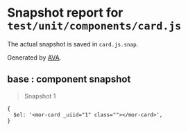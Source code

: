 # Snapshot report for `test/unit/components/card.js`

The actual snapshot is saved in `card.js.snap`.

Generated by [AVA](https://ava.li).

## base : component snapshot

> Snapshot 1

    {
      $el: '<mor-card _uiid="1" class=""></mor-card>',
    }
